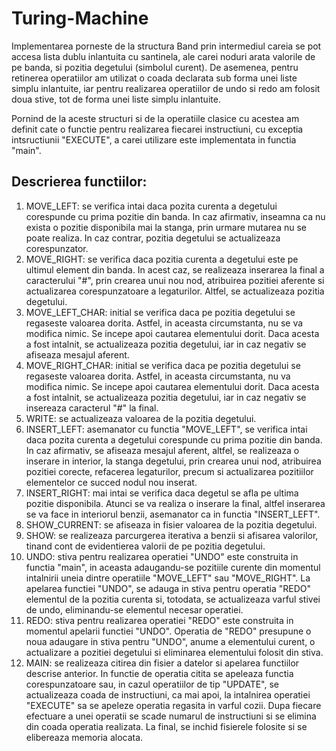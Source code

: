 # Turing-Machine

Implementarea porneste de la structura Band prin intermediul careia se pot
accesa lista dublu inlantuita cu santinela, ale carei noduri arata valorile
de pe banda, si pozitia degetului (simbolul curent). De asemenea, pentru
retinerea operatiilor am utilizat o coada declarata sub forma unei liste
simplu inlantuite, iar pentru realizarea operatiilor de undo si redo am folosit
doua stive, tot de forma unei liste simplu inlantuite.

Pornind de la aceste structuri si de la operatiile clasice cu acestea am definit
cate o functie pentru realizarea fiecarei instructiuni, cu exceptia intsructiunii
"EXECUTE", a carei utilizare este implementata in functia "main".

## Descrierea functiilor:
1. MOVE_LEFT: se verifica intai daca pozita curenta a degetului corespunde cu
prima pozitie din banda. In caz afirmativ, inseamna ca nu exista o pozitie
disponibila mai la stanga, prin urmare mutarea nu se poate realiza. In caz
contrar, pozitia degetului se actualizeaza corespunzator.
2. MOVE_RIGHT: se verifica daca pozitia curenta a degetului este pe ultimul
element din banda. In acest caz, se realizeaza inserarea la final a
caracterului "#", prin crearea unui nou nod, atribuirea pozitiei aferente si
actualizarea corespunzatoare a legaturilor. Altfel, se actualizeaza pozitia
degetului.
3. MOVE_LEFT_CHAR: initial se verifica daca pe pozitia degetului se regaseste
valoarea dorita. Astfel, in aceasta circumstanta, nu se va modifica nimic. Se
incepe apoi cautarea elementului dorit. Daca acesta a fost intalnit, se
actualizeaza pozitia degetului, iar in caz negativ se afiseaza mesajul aferent.
4. MOVE_RIGHT_CHAR: initial se verifica daca pe pozitia degetului se regaseste
valoarea dorita. Astfel, in aceasta circumstanta, nu va modifica nimic. Se
incepe apoi cautarea elementului dorit. Daca acesta a fost intalnit, se
actualizeaza pozitia degetului, iar in caz negativ se insereaza caracterul "#"
la final.
5. WRITE: se actualizeaza valoarea de la pozitia degetului.
6. INSERT_LEFT: asemanator cu functia "MOVE_LEFT", se verifica intai daca
pozita curenta a degetului corespunde cu prima pozitie din banda. In caz
afirmativ, se afiseaza mesajul aferent, altfel, se realizeaza o inserare in
interior, la stanga degetului, prin crearea unui nod, atribuirea pozitiei
corecte, refacerea legaturilor, precum si actualizarea pozitiilor elementelor
ce succed nodul nou inserat.
7. INSERT_RIGHT: mai intai se verifica daca degetul se afla pe ultima pozitie
disponibila. Atunci se va realiza o inserare la final, altfel inserarea se va
face in interiorul benzii, asemanator ca in functia "INSERT_LEFT".
8. SHOW_CURRENT: se afiseaza in fisier valoarea de la pozitia degetului.
9. SHOW: se realizeaza parcurgerea iterativa a benzii si afisarea valorilor,
tinand cont de evidentierea valorii de pe pozitia degetului.
10. UNDO: stiva pentru realizarea operatiei "UNDO" este construita in functia
"main", in aceasta adaugandu-se pozitiile curente din momentul intalnirii uneia
dintre operatiile "MOVE_LEFT" sau "MOVE_RIGHT". La apelarea functiei "UNDO",
se adauga in stiva pentru operatia "REDO" elementul de la pozitia curenta si,
totodata, se actualizeaza varful stivei de undo, eliminandu-se elementul
necesar operatiei.
11. REDO: stiva pentru realizarea operatiei "REDO" este construita in momentul
apelarii functiei "UNDO". Operatia de "REDO" presupune o noua adaugare in stiva
pentru "UNDO", anume a elementului curent, o actualizare a pozitiei degetului
si eliminarea elementului folosit din stiva.
12. MAIN: se realizeaza citirea din fisier a datelor si apelarea functiilor
descrise anterior. In functie de operatia citita se apeleaza functia
corespunzatoare sau, in cazul operatiilor de tip "UPDATE", se actualizeaza
coada de instructiuni, ca mai apoi, la intalnirea operatiei "EXECUTE" sa se
apeleze operatia regasita in varful cozii. Dupa fiecare efectuare a unei
operatii se scade numarul de instructiuni si se elimina din coada operatia
realizata. La final, se inchid fisierele folosite si se elibereaza memoria
alocata.
